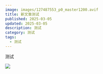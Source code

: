 ```yaml
---
image: images/127487553_p0_master1200.avif
title: 新文章测试
published: 2025-03-05
updated: 2025-03-05
description: 测试
category: 测试
tags:
  - 测试
---
```

测试

![](images/127487553_p0_master1200.avif)
